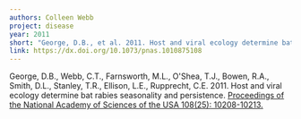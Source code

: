 ```yaml
---
authors: Colleen Webb
project: disease
year: 2011
short: "George, D.B., et al. 2011. Host and viral ecology determine bat rabies seasonality and persistence. Proceedings of the National Academy of Sciences of the USA 108(25): 10208-10213."
link: https://dx.doi.org/10.1073/pnas.1010875108
---
```


George, D.B., Webb, C.T., Farnsworth, M.L., O'Shea, T.J., Bowen, R.A., Smith, D.L., Stanley, T.R., Ellison, L.E., Rupprecht, C.E. 2011. Host and viral ecology determine bat rabies seasonality and persistence. [Proceedings of the National Academy of Sciences of the USA 108(25): 10208-10213.](https://dx.doi.org/10.1073/pnas.1010875108)
